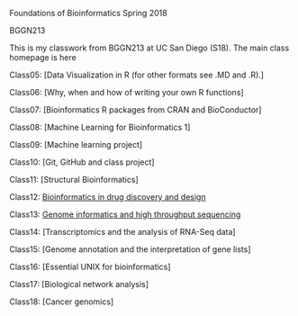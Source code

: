 Foundations of Bioinformatics Spring 2018

BGGN213

This is my classwork from BGGN213 at UC San Diego (S18). The main class homepage is here

Class05: [Data Visualization in R (for other formats see .MD and .R).]

Class06: [Why, when and how of writing your own R functions]

Class07: [Bioinformatics R packages from CRAN and BioConductor]

Class08: [Machine Learning for Bioinformatics 1]

Class09: [Machine learning project]

Class10: [Git, GitHub and class project]

Class11: [Structural Bioinformatics]

Class12: [Bioinformatics in drug discovery and design](https://github.com/Era619/BGGN213/blob/Era619-05/30/2018/Lecture%2012%20.Rmd)

Class13: [Genome informatics and high throughput sequencing](https://github.com/Era619/BGGN213/blob/master/Lecture%2013.Rmd)

Class14: [Transcriptomics and the analysis of RNA-Seq data]

Class15: [Genome annotation and the interpretation of gene lists]

Class16: [Essential UNIX for bioinformatics]

Class17: [Biological network analysis]

Class18: [Cancer genomics]

